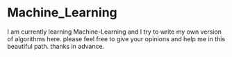 # Machine_Learning
I am currently learning Machine-Learning and I try to write my own version of algorithms here. 
please feel free to give your opinions and help me in this beautiful path.
thanks in advance.
